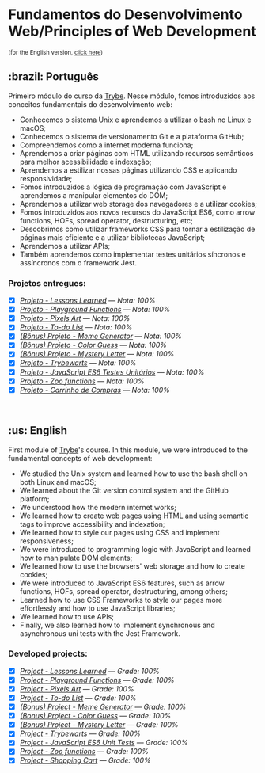 # Fundamentos do Desenvolvimento Web/Principles of Web Development
<small>(for the English version, <a href="#en">click here</a>)</small>
<h2>:brazil: Português</h2>
<p>Primeiro módulo do curso da <a href="https://www.betrybe.com/">Trybe</a>. Nesse módulo, fomos introduzidos aos conceitos fundamentais do desenvolvimento web:</p>

- Conhecemos o sistema Unix e aprendemos a utilizar o bash no Linux e macOS;
- Conhecemos o sistema de versionamento Git e a plataforma GitHub;
- Compreendemos como a internet moderna funciona; 
- Aprendemos a criar páginas com HTML utilizando recursos semânticos para melhor acessibilidade e indexação;
- Aprendemos a estilizar nossas páginas utilizando CSS e aplicando responsividade;
- Fomos introduzidos a lógica de programação com JavaScript e aprendemos a manipular elementos do DOM;
- Aprendemos a utilizar web storage dos navegadores e a utilizar cookies;
- Fomos introduzidos aos novos recursos do JavaScript ES6, como arrow functions, HOFs, spread operator, destructuring, etc;
- Descobrimos como utilizar frameworks CSS para tornar a estilização de páginas mais eficiente e a utilizar bibliotecas JavaScript;
- Aprendemos a utilizar APIs;
- Também aprendemos como implementar testes unitários síncronos e assíncronos com o framework Jest.

<h3>Projetos entregues:</h3>

- [x] _[Projeto - Lessons Learned](https://github.com/raphaelalmeidamartins/project-lessons-learned) — Nota: 100%_
- [x] _[Projeto - Playground Functions](https://github.com/raphaelalmeidamartins/project-playground-functions) — Nota: 100%_
- [x] _[Projeto - Pixels Art](https://github.com/raphaelalmeidamartins/project-pixels-art) — Nota: 100%_
- [x] _[Projeto - To-do List](https://github.com/raphaelalmeidamartins/project-to-do-list) — Nota: 100%_
- [x] _[(Bônus) Projeto - Meme Generator](https://github.com/raphaelalmeidamartins/project-meme-generator) — Nota: 100%_
- [x] _[(Bônus) Projeto - Color Guess](https://github.com/raphaelalmeidamartins/project-color-guess) — Nota: 100%_
- [x] _[(Bônus) Projeto - Mystery Letter](https://github.com/raphaelalmeidamartins/project-mystery-letter) — Nota: 100%_
- [x] _[Projeto - Trybewarts](https://github.com/raphaelalmeidamartins/trybewarts) — Nota: 100%_
- [x] _[Projeto - JavaScript ES6 Testes Unitários](https://github.com/raphaelalmeidamartins/es6-unit-tests) — Nota: 100%_
- [x] _[Projeto - Zoo functions](https://github.com/raphaelalmeidamartins/zoo-functions) — Nota: 100%_
- [x] _[Projeto - Carrinho de Compras](https://github.com/raphaelalmeidamartins/shopping-cart) — Nota: 100%_

<br>

<h2 id="en">:us: English</h2>
<p>First module of <a href="https://www.betrybe.com/">Trybe</a>'s course. In this module, we were introduced to the fundamental concepts of web development:</p>

- We studied the Unix system and learned how to use the bash shell on both Linux and macOS;
- We learned about the Git version control system and the GitHub platform;
- We understood how the modern internet works; 
- We learned how to create web pages using HTML and using semantic tags to improve accessibility and indexation;
- We learned how to style our pages using CSS and implement responsiveness;
- We were introduced to programming logic with JavaScript and learned how to manipulate DOM elements;
- We learned how to use the browsers' web storage and how to create cookies;
- We were introduced to JavaScript ES6 features, such as arrow functions, HOFs, spread operator, destructuring, among others;
- Learned how to use CSS Frameworks to style our pages more effortlessly and how to use JavaScript libraries;
- We learned how to use APIs;
- Finally, we also learned how to implement synchronous and asynchronous uni tests with the Jest Framework.

<h3>Developed projects:</h3>

- [x] _[Project - Lessons Learned](https://github.com/raphaelalmeidamartins/project-lessons-learned) — Grade: 100%_
- [x] _[Project - Playground Functions](https://github.com/raphaelalmeidamartins/project-playground-functions) — Grade: 100%_
- [x] _[Project - Pixels Art](https://github.com/raphaelalmeidamartins/project-pixels-art) — Grade: 100%_
- [x] _[Project - To-do List](https://github.com/raphaelalmeidamartins/project-to-do-list) — Grade: 100%_
- [x] _[(Bonus) Project - Meme Generator](https://github.com/raphaelalmeidamartins/project-meme-generator) — Grade: 100%_
- [x] _[(Bonus) Project - Color Guess](https://github.com/raphaelalmeidamartins/project-color-guess) — Grade: 100%_
- [x] _[(Bonus) Project - Mystery Letter](https://github.com/raphaelalmeidamartins/project-mystery-letter) — Grade: 100%_
- [x] _[Project - Trybewarts](https://github.com/raphaelalmeidamartins/trybewarts) — Grade: 100%_
- [x] _[Project - JavaScript ES6 Unit Tests](https://github.com/raphaelalmeidamartins/es6-unit-tests) — Grade: 100%_
- [x] _[Project - Zoo functions](https://github.com/raphaelalmeidamartins/zoo-functions) — Grade: 100%_
- [x] _[Project - Shopping Cart](https://github.com/raphaelalmeidamartins/shopping-cart) — Grade: 100%_
